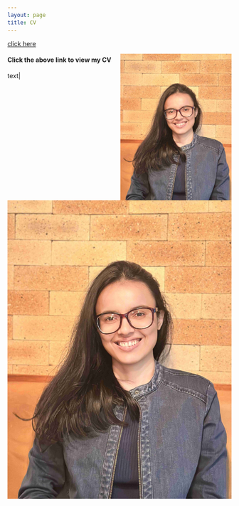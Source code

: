 ```yaml
---
layout: page
title: CV
---
```



[click here](https://maumitabhaumik.github.io/Bhaumik_CV__2023.pdf)

<img align="right" width="250" height="330" src="https://github.com/maumitabhaumik/maumitabhaumik.github.io/blob/master/CV_photo.jpg">

<h4>Click the above link to view my CV</h4> 


text|![hyd](CV_photo.jpg)






